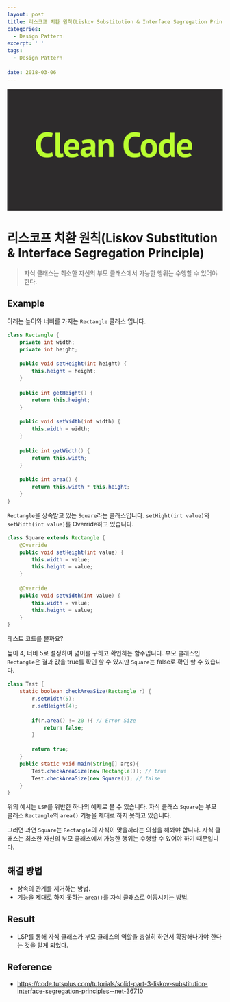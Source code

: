 ```yaml
---
layout: post
title: 리스코프 치환 원칙(Liskov Substitution & Interface Segregation Principle)이란?
categories:
  - Design Pattern
excerpt: ' '
tags:
  - Design Pattern

date: 2018-03-06
---
```

![No Image](/assets/posts/20171211/cleancode.jpg)

# 리스코프 치환 원칙(Liskov Substitution & Interface Segregation Principle)

> 자식 클래스는 최소한 자신의 부모 클래스에서 가능한 행위는 수행할 수 있어야 한다.

## Example

아래는 높이와 너비를 가지는 `Rectangle` 클래스 입니다. 

```java
class Rectangle {
    private int width;
    private int height;
 
    public void setHeight(int height) {
        this.height = height;
    }
 
    public int getHeight() {
        return this.height;
    }
 
    public void setWidth(int width) {
        this.width = width;
    }
 
    public int getWidth() {
        return this.width;
    }

    public int area() {
        return this.width * this.height;
    }
}
```

`Rectangle`을 상속받고 있는 `Square`라는 클래스입니다. `setHight(int value)`와 `setWidth(int value)`를 Override하고 있습니다.

```java
class Square extends Rectangle {
    @Override
    public void setHeight(int value) {
        this.width = value;
        this.height = value;
    }
 
    @Override
    public void setWidth(int value) {
        this.width = value;
        this.height = value;
    }
}
```

테스트 코드를 볼까요? 

높이 4, 너비 5로 설정하여 넓이를 구하고 확인하는 함수입니다. 부모 클래스인 `Rectangle`은 결과 값을 true를 확인 할 수 있지만 `Square`는 false로 확인 할 수 있습니다.

```java
class Test {
    static boolean checkAreaSize(Rectangle r) {
        r.setWidth(5);
        r.setHeight(4);
 
        if(r.area() != 20 ){ // Error Size
            return false;
        }

        return true;
    }
    public static void main(String[] args){
        Test.checkAreaSize(new Rectangle()); // true
        Test.checkAreaSize(new Square()); // false
    }
}
```

위의 예시는 `LSP`를 위반한 하나의 예제로 볼 수 있습니다. 자식 클래스 `Square`는 부모 클래스 `Rectangle`의 `area()` 기능을 제대로 하지 못하고 있습니다.

그러면 과연 `Square`는 `Rectangle`의 자식이 맞을까라는 의심을 해봐야 합니다. 자식 클래스는 최소한 자신의 부모 클래스에서 가능한 행위는 수행할 수 있어야 하기 때문입니다.

## 해결 방법
- 상속의 관계를 제거하는 방법.
- 기능을 제대로 하지 못하는 `area()`를 자식 클래스로 이동시키는 방법.

## Result
- LSP를 통해 자식 클래스가 부모 클래스의 역할을 충실히 하면서 확장해나가야 한다는 것을 알게 되었다.


## Reference
- <https://code.tutsplus.com/tutorials/solid-part-3-liskov-substitution-interface-segregation-principles--net-36710>
